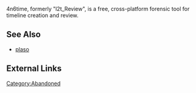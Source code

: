 4n6time, formerly "l2t_Review", is a free, cross-platform forensic tool
for timeline creation and review.

## See Also

- [plaso](plaso "wikilink")

## External Links

[Category:Abandoned](Category:Abandoned "wikilink")
